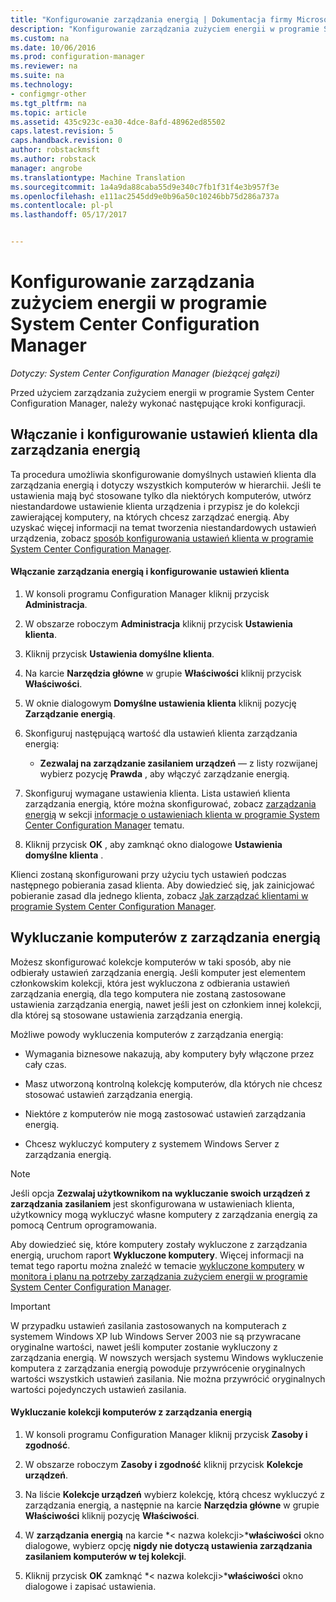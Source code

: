 ```yaml
---
title: "Konfigurowanie zarządzania energią | Dokumentacja firmy Microsoft"
description: "Konfigurowanie zarządzania zużyciem energii w programie System Center Configuration Manager."
ms.custom: na
ms.date: 10/06/2016
ms.prod: configuration-manager
ms.reviewer: na
ms.suite: na
ms.technology:
- configmgr-other
ms.tgt_pltfrm: na
ms.topic: article
ms.assetid: 435c923c-ea30-4dce-8afd-48962ed85502
caps.latest.revision: 5
caps.handback.revision: 0
author: robstackmsft
ms.author: robstack
manager: angrobe
ms.translationtype: Machine Translation
ms.sourcegitcommit: 1a4a9da88caba55d9e340c7fb1f31f4e3b957f3e
ms.openlocfilehash: e111ac2545dd9e0b96a50c10246bb75d286a737a
ms.contentlocale: pl-pl
ms.lasthandoff: 05/17/2017


---
```

# <a name="configuring-power-management-in-system-center-configuration-manager"></a>Konfigurowanie zarządzania zużyciem energii w programie System Center Configuration Manager

*Dotyczy: System Center Configuration Manager (bieżącej gałęzi)*

Przed użyciem zarządzania zużyciem energii w programie System Center Configuration Manager, należy wykonać następujące kroki konfiguracji.  

## <a name="enable-and-configure-power-management-client-settings"></a>Włączanie i konfigurowanie ustawień klienta dla zarządzania energią  
 Ta procedura umożliwia skonfigurowanie domyślnych ustawień klienta dla zarządzania energią i dotyczy wszystkich komputerów w hierarchii. Jeśli te ustawienia mają być stosowane tylko dla niektórych komputerów, utwórz niestandardowe ustawienie klienta urządzenia i przypisz je do kolekcji zawierającej komputery, na których chcesz zarządzać energią. Aby uzyskać więcej informacji na temat tworzenia niestandardowych ustawień urządzenia, zobacz [sposób konfigurowania ustawień klienta w programie System Center Configuration Manager](../../../../core/clients/deploy/configure-client-settings.md).  

#### <a name="to-enable-power-management-and-configure-client-settings"></a>Włączanie zarządzania energią i konfigurowanie ustawień klienta  

1.  W konsoli programu Configuration Manager kliknij przycisk **Administracja**.  

2.  W obszarze roboczym **Administracja** kliknij przycisk **Ustawienia klienta**.  

3.  Kliknij przycisk **Ustawienia domyślne klienta**.  

4.  Na karcie **Narzędzia główne** w grupie **Właściwości** kliknij przycisk **Właściwości**.  

5.  W oknie dialogowym **Domyślne ustawienia klienta** kliknij pozycję **Zarządzanie energią**.  

6.  Skonfiguruj następującą wartość dla ustawień klienta zarządzania energią:  

    -   **Zezwalaj na zarządzanie zasilaniem urządzeń** — z listy rozwijanej wybierz pozycję **Prawda** , aby włączyć zarządzanie energią.  

7.  Skonfiguruj wymagane ustawienia klienta. Lista ustawień klienta zarządzania energią, które można skonfigurować, zobacz [zarządzania energią](../../../../core/clients/deploy/about-client-settings.md#power-management) w sekcji [informacje o ustawieniach klienta w programie System Center Configuration Manager](../../../../core/clients/deploy/about-client-settings.md) tematu.  

8.  Kliknij przycisk **OK** , aby zamknąć okno dialogowe **Ustawienia domyślne klienta** .  

 Klienci zostaną skonfigurowani przy użyciu tych ustawień podczas następnego pobierania zasad klienta. Aby dowiedzieć się, jak zainicjować pobieranie zasad dla jednego klienta, zobacz [Jak zarządzać klientami w programie System Center Configuration Manager](../../../../core/clients/manage/manage-clients.md).  

## <a name="exclude-computers-from-power-management"></a>Wykluczanie komputerów z zarządzania energią  
 Możesz skonfigurować kolekcje komputerów w taki sposób, aby nie odbierały ustawień zarządzania energią. Jeśli komputer jest elementem członkowskim kolekcji, która jest wykluczona z odbierania ustawień zarządzania energią, dla tego komputera nie zostaną zastosowane ustawienia zarządzania energią, nawet jeśli jest on członkiem innej kolekcji, dla której są stosowane ustawienia zarządzania energią.  

 Możliwe powody wykluczenia komputerów z zarządzania energią:  

-   Wymagania biznesowe nakazują, aby komputery były włączone przez cały czas.  

-   Masz utworzoną kontrolną kolekcję komputerów, dla których nie chcesz stosować ustawień zarządzania energią.  

-   Niektóre z komputerów nie mogą zastosować ustawień zarządzania energią.  

-   Chcesz wykluczyć komputery z systemem Windows Server z zarządzania energią.  

> [!NOTE]  
>  Jeśli opcja **Zezwalaj użytkownikom na wykluczanie swoich urządzeń z zarządzania zasilaniem** jest skonfigurowana w ustawieniach klienta, użytkownicy mogą wykluczyć własne komputery z zarządzania energią za pomocą Centrum oprogramowania.  

 Aby dowiedzieć się, które komputery zostały wykluczone z zarządzania energią, uruchom raport **Wykluczone komputery**. Więcej informacji na temat tego raportu można znaleźć w temacie [wykluczone komputery](../../../../core/clients/manage/power/monitor-and-plan-for-power-management.md#BKMK_Excluded) w [monitora i planu na potrzeby zarządzania zużyciem energii w programie System Center Configuration Manager](../../../../core/clients/manage/power/monitor-and-plan-for-power-management.md).  

> [!IMPORTANT]  
>  W przypadku ustawień zasilania zastosowanych na komputerach z systemem Windows XP lub Windows Server 2003 nie są przywracane oryginalne wartości, nawet jeśli komputer zostanie wykluczony z zarządzania energią. W nowszych wersjach systemu Windows wykluczenie komputera z zarządzania energią powoduje przywrócenie oryginalnych wartości wszystkich ustawień zasilania. Nie można przywrócić oryginalnych wartości pojedynczych ustawień zasilania.  

#### <a name="to-exclude-a-collection-of-computers-from-power-management"></a>Wykluczanie kolekcji komputerów z zarządzania energią  

1.  W konsoli programu Configuration Manager kliknij przycisk **Zasoby i zgodność**.  

2.  W obszarze roboczym **Zasoby i zgodność** kliknij przycisk **Kolekcje urządzeń**.  

3.  Na liście **Kolekcje urządzeń** wybierz kolekcję, którą chcesz wykluczyć z zarządzania energią, a następnie na karcie **Narzędzia główne** w grupie **Właściwości** kliknij pozycję **Właściwości**.  

4.  W **zarządzania energią** na karcie *< nazwa kolekcji\>***właściwości** okno dialogowe, wybierz opcję **nigdy nie dotyczą ustawienia zarządzania zasilaniem komputerów w tej kolekcji**.  

5.  Kliknij przycisk **OK** zamknąć *< nazwa kolekcji\>***właściwości** okno dialogowe i zapisać ustawienia.  

